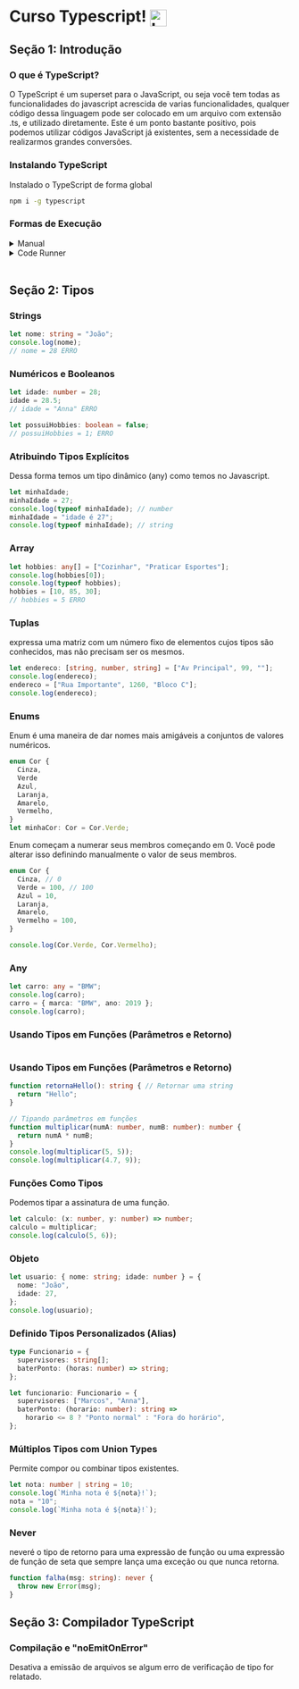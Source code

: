 # Curso Typescript! <img align="center" style="width: 30px; height: 30px;" src="https://appmasters.io/static/typescript-logo-26cc95f255ccb936d154b43614f61602.png" alt="Logo Typescript">

## Seção 1: Introdução

### O que é TypeScript?

O TypeScript é um superset para o JavaScript, ou seja você tem todas as funcionalidades do javascript acrescida de varias funcionalidades, qualquer código dessa linguagem pode ser colocado em um arquivo com extensão .ts, e utilizado diretamente. Este é um ponto bastante positivo, pois podemos utilizar códigos JavaScript já existentes, sem a necessidade de realizarmos grandes conversões.

### Instalando TypeScript

Instalado o TypeScript de forma global

```bash
npm i -g typescript
```

### Formas de Execução

<details>
    <summary>Manual</summary>
    <p>
        Primeiro precisamos compilar o nosso arquivo <code>.ts</code> porque nem o browser, nem o node entendem TypeScript
        como já instalamos o TypeScript de forma global basta chama o comando <code>tsc</code>.<br/>
        <code>tsc nome-arquivo.ts</code><br/>
        Apos isso irá ser gerado um arquivo com extensão <code>.js</code>
        que podemos executar usando o node.
        <br/><code>node nome-arquivo.js</code> 
    </p>
</details>

<details>
    <summary>Code Runner</summary>
    <p>
        Basta instalar a extensão code runner, que está disponível na loja será necessário instalar o ts-node também, <code>npm i -g ts-node</code>.<br>
        Para executar é só apertar CTRL+ALT+N
    </p>
</details>
<br/>

## Seção 2: Tipos

### Strings

```ts
let nome: string = "João";
console.log(nome);
// nome = 28 ERRO
```

### Numéricos e Booleanos

```ts
let idade: number = 28;
idade = 28.5;
// idade = "Anna" ERRO
```

```ts
let possuiHobbies: boolean = false;
// possuiHobbies = 1; ERRO
```

### Atribuindo Tipos Explícitos

Dessa forma temos um tipo dinâmico (any) como temos no Javascript.

```ts
let minhaIdade;
minhaIdade = 27;
console.log(typeof minhaIdade); // number
minhaIdade = "idade é 27";
console.log(typeof minhaIdade); // string
```

### Array

```ts
let hobbies: any[] = ["Cozinhar", "Praticar Esportes"];
console.log(hobbies[0]);
console.log(typeof hobbies);
hobbies = [10, 85, 30];
// hobbies = 5 ERRO
```

### Tuplas

expressa uma matriz com um número fixo de elementos cujos tipos são conhecidos, mas não precisam ser os mesmos.

```ts
let endereco: [string, number, string] = ["Av Principal", 99, ""];
console.log(endereco);
endereco = ["Rua Importante", 1260, "Bloco C"];
console.log(endereco);
```

### Enums

Enum é uma maneira de dar nomes mais amigáveis ​​a conjuntos de valores numéricos.

```ts
enum Cor {
  Cinza,
  Verde
  Azul,
  Laranja,
  Amarelo,
  Vermelho,
}
let minhaCor: Cor = Cor.Verde;
```
Enum começam a numerar seus membros começando em 0. Você pode alterar isso definindo manualmente o valor de seus membros.
```ts
enum Cor {
  Cinza, // 0
  Verde = 100, // 100
  Azul = 10,
  Laranja,
  Amarelo,
  Vermelho = 100,
}

console.log(Cor.Verde, Cor.Vermelho);
```

### Any

```ts
let carro: any = "BMW";
console.log(carro);
carro = { marca: "BMW", ano: 2019 };
console.log(carro);
```

### Usando Tipos em Funções (Parâmetros e Retorno)

```ts

```
### Usando Tipos em Funções (Parâmetros e Retorno)

```ts
function retornaHello(): string { // Retornar uma string
  return "Hello";
}
```

```ts
// Tipando parâmetros em funções
function multiplicar(numA: number, numB: number): number {
  return numA * numB;
}
console.log(multiplicar(5, 5));
console.log(multiplicar(4.7, 9));
```

### Funções Como Tipos
Podemos tipar a assinatura de uma função.

```ts
let calculo: (x: number, y: number) => number;
calculo = multiplicar;
console.log(calculo(5, 6));
```
### Objeto

```ts
let usuario: { nome: string; idade: number } = {
  nome: "João",
  idade: 27,
};
console.log(usuario);
```

### Definido Tipos Personalizados (Alias)

```ts
type Funcionario = {
  supervisores: string[];
  baterPonto: (horas: number) => string;
};

let funcionario: Funcionario = {
  supervisores: ["Marcos", "Anna"],
  baterPonto: (horario: number): string =>
    horario <= 8 ? "Ponto normal" : "Fora do horário",
};
```

### Múltiplos Tipos com Union Types
Permite compor ou combinar tipos existentes.

```ts
let nota: number | string = 10;
console.log(`Minha nota é ${nota}!`);
nota = "10";
console.log(`Minha nota é ${nota}!`);
```

### Never 
neveré o tipo de retorno para uma expressão de função ou uma expressão de função de seta que sempre lança uma exceção ou que nunca retorna.

```ts
function falha(msg: string): never {
  throw new Error(msg);
}
```

## Seção 3: Compilador TypeScript

### Compilação e "noEmitOnError"

Desativa a emissão de arquivos se algum erro de verificação de tipo for relatado.
